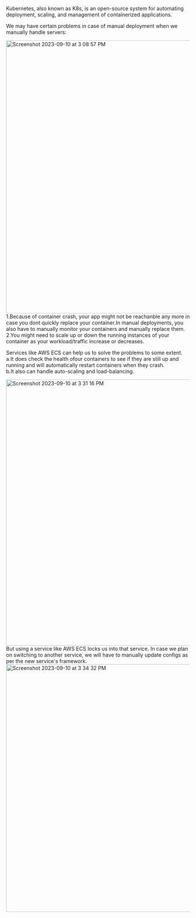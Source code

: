 Kubernetes, also known as K8s, is an open-source system for automating deployment, scaling, and management of containerized applications.

We may have certain problems in case of manual deployment when we manually handle servers:

<img width="747" alt="Screenshot 2023-09-10 at 3 08 57 PM" src="https://github.com/Surbhi-Kohli/DockerAndk8s/assets/32058209/b6477029-4036-47d5-8d53-4cf96b97cb14">
1.Because of container crash, your app might not be reachanble any more in case you dont quickly replace your container.In manual deployments, you also have to manually monitor your containers and manually replace them.  
2.You might need to scale up or down the running instances of your container as your workload/traffic increase or decreases.

Services like AWS ECS can help us to solve the problems to some extent.  
a.It does check the health ofour containers to see if they are still up and running and will automatically restart containers when they crash.    
b.It also can handle auto-scaling and load-balancing.  
  
<img width="728" alt="Screenshot 2023-09-10 at 3 31 16 PM" src="https://github.com/Surbhi-Kohli/DockerAndk8s/assets/32058209/bfdf3e06-07ed-46ab-aca7-aecd9ca173c9">
But using a service like AWS ECS locks us into that service. In case we plan on switching to another service, we will have to manually update configs as per the new service's framework. 
<img width="678" alt="Screenshot 2023-09-10 at 3 34 32 PM" src="https://github.com/Surbhi-Kohli/DockerAndk8s/assets/32058209/584356a0-bb88-4b6a-a151-83406d30f2ee">
